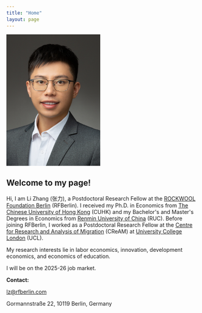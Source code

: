 ```yaml
---
title: "Home"
layout: page
---
```


<img src="/profile_picture_small.JPG" width="246" height="344.5">

## Welcome to my page!

Hi, I am Li Zhang (张力), a Postdoctoral Research Fellow at the [ROCKWOOL Foundation Berlin](https://www.rfberlin.com) (RFBerlin). I received my Ph.D. in Economics from [The Chinese University of Hong Kong](https://www.econ.cuhk.edu.hk) (CUHK) and my Bachelor's and Master's Degrees in Economics from [Renmin University of China](https://ae.ruc.edu.cn) (RUC). Before joining RFBerlin, I worked as a Postdoctoral Research Fellow at the [Centre for Research and Analysis of Migration](https://www.cream-migration.org) (CReAM) at [University College London](https://www.ucl.ac.uk/social-historical-sciences/economics) (UCL).

My research interests lie in labor economics, innovation, development economics, and economics of education. 

I will be on the 2025-26 job market.
    
**Contact:**

[lz@rfberlin.com](mailto:lz@rfberlin.com)
    
Gormannstraße 22, 10119 Berlin, Germany
